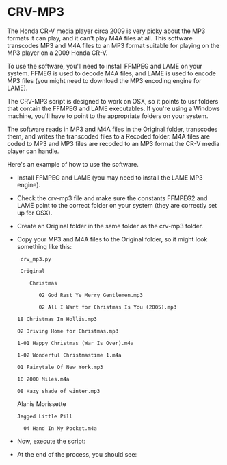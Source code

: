 # CRV-MP3
The Honda CR-V media player circa 2009 is very picky about the MP3 formats it can play, and it can't play M4A files at all. This software transcodes MP3 and M4A files to an MP3 format suitable for playing on the MP3 player on a 2009 Honda CR-V. 

To use the software, you'll need to install FFMPEG and LAME on your system. FFMEG is used to decode M4A files, and LAME is used to encode MP3 files (you might need to download the MP3 encoding engine for LAME).

The CRV-MP3 script is designed to work on OSX, so it points to usr folders that contain the FFMPEG and LAME executables. If you're using a Windows machine, you'll have to point to the appropriate folders on your system. 

The software reads in MP3 and M4A files in the Original folder, transcodes them, and writes the transcoded files to a Recoded folder. M4A files are coded to MP3 and MP3 files are recoded to an MP3 format the CR-V media player can handle.

Here's an example of how to use the software.
* Install FFMPEG and LAME (you may need to install the LAME MP3 engine).
* Check the crv-mp3 file and make sure the constants FFMPEG2 and LAME point to the correct folder on your system (they are correctly set up for OSX).
* Create an Original folder in the same folder as the crv-mp3 folder.
* Copy your MP3 and M4A files to the Original folder, so it might look something like this:

       crv_mp3.py

       Original

          Christmas
  
             02 God Rest Ye Merry Gentlemen.mp3
  
             02 All I Want for Christmas Is You (2005).mp3
    
      18 Christmas In Hollis.mp3
    
      02 Driving Home for Christmas.mp3
    
      1-01 Happy Christmas (War Is Over).m4a
    
      1-02 Wonderful Christmastime 1.m4a
    
      01 Fairytale Of New York.mp3
    
      10 2000 Miles.m4a
    
      08 Hazy shade of winter.mp3
  
    Alanis Morissette
  
      Jagged Little Pill
    
        04 Hand In My Pocket.m4a

* Now, execute the script:

* At the end of the process, you should see:
